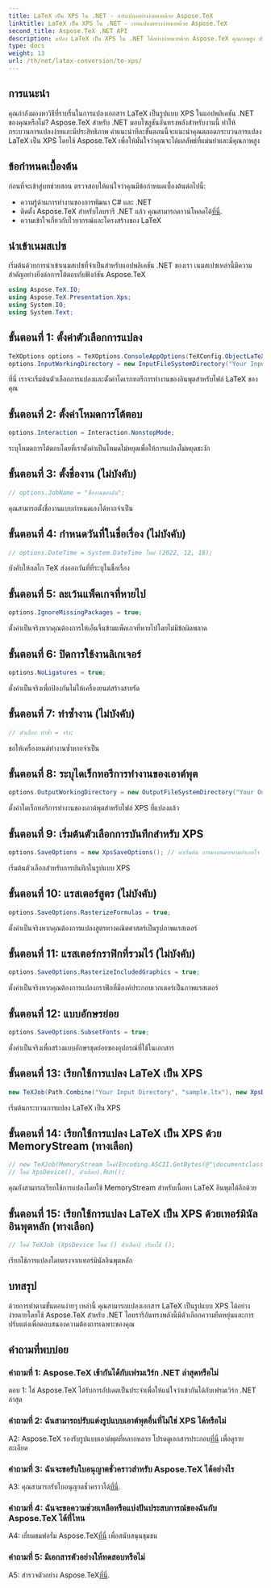 ```yaml
---
title: LaTeX เป็น XPS ใน .NET - การแปลงอย่างง่ายดายด้วย Aspose.TeX
linktitle: LaTeX เป็น XPS ใน .NET - การแปลงอย่างง่ายดายด้วย Aspose.TeX
second_title: Aspose.TeX .NET API
description: แปลง LaTeX เป็น XPS ใน .NET ได้อย่างง่ายดายด้วย Aspose.TeX คุณภาพสูง ปรับแต่งได้ และมีประสิทธิภาพ
type: docs
weight: 13
url: /th/net/latex-conversion/to-xps/
---
```

## การแนะนำ

คุณกำลังมองหาวิธีที่ราบรื่นในการแปลงเอกสาร LaTeX เป็นรูปแบบ XPS ในแอปพลิเคชัน .NET ของคุณหรือไม่? Aspose.TeX สำหรับ .NET มอบโซลูชันอันทรงพลังสำหรับงานนี้ ทำให้กระบวนการแปลงง่ายและมีประสิทธิภาพ คำแนะนำทีละขั้นตอนนี้จะแนะนำคุณตลอดกระบวนการแปลง LaTeX เป็น XPS โดยใช้ Aspose.TeX เพื่อให้มั่นใจว่าคุณจะได้ผลลัพธ์ที่แม่นยำและมีคุณภาพสูง

## ข้อกำหนดเบื้องต้น

ก่อนที่จะเข้าสู่บทช่วยสอน ตรวจสอบให้แน่ใจว่าคุณมีข้อกำหนดเบื้องต้นต่อไปนี้:

- ความรู้ด้านการทำงานของการพัฒนา C# และ .NET
-  ติดตั้ง Aspose.TeX สำหรับไลบรารี .NET แล้ว คุณสามารถดาวน์โหลดได้[ที่นี่](https://releases.aspose.com/tex/net/).
- ความเข้าใจเกี่ยวกับไวยากรณ์และโครงสร้างของ LaTeX

## นำเข้าเนมสเปซ

เริ่มต้นด้วยการนำเข้าเนมสเปซที่จำเป็นสำหรับแอปพลิเคชัน .NET ของเรา เนมสเปซเหล่านี้มีความสำคัญอย่างยิ่งต่อการโต้ตอบกับฟังก์ชัน Aspose.TeX

```csharp
using Aspose.TeX.IO;
using Aspose.TeX.Presentation.Xps;
using System.IO;
using System.Text;
```

## ขั้นตอนที่ 1: ตั้งค่าตัวเลือกการแปลง

```csharp
TeXOptions options = TeXOptions.ConsoleAppOptions(TeXConfig.ObjectLaTeX);
options.InputWorkingDirectory = new InputFileSystemDirectory("Your Input Directory");
```

ที่นี่ เราจะเริ่มต้นตัวเลือกการแปลงและตั้งค่าไดเรกทอรีการทำงานของอินพุตสำหรับไฟล์ LaTeX ของคุณ

## ขั้นตอนที่ 2: ตั้งค่าโหมดการโต้ตอบ

```csharp
options.Interaction = Interaction.NonstopMode;
```

ระบุโหมดการโต้ตอบโดยที่เราตั้งค่าเป็นโหมดไม่หยุดเพื่อให้การแปลงไม่หยุดชะงัก

## ขั้นตอนที่ 3: ตั้งชื่องาน (ไม่บังคับ)

```csharp
// options.JobName = "ชื่องานของฉัน";
```

คุณสามารถตั้งชื่องานแบบกำหนดเองได้หากจำเป็น

## ขั้นตอนที่ 4: กำหนดวันที่ในชื่อเรื่อง (ไม่บังคับ)

```csharp
// options.DateTime = System.DateTime ใหม่ (2022, 12, 18);
```

บังคับให้กลไก TeX ส่งออกวันที่ที่ระบุในชื่อเรื่อง

## ขั้นตอนที่ 5: ละเว้นแพ็คเกจที่หายไป

```csharp
options.IgnoreMissingPackages = true;
```

ตั้งค่าเป็นจริงหากคุณต้องการให้เอ็นจิ้นข้ามแพ็คเกจที่หายไปโดยไม่มีข้อผิดพลาด

## ขั้นตอนที่ 6: ปิดการใช้งานลิเกเจอร์

```csharp
options.NoLigatures = true;
```

ตั้งค่าเป็นจริงเพื่อป้องกันไม่ให้เครื่องยนต์สร้างสายรัด

## ขั้นตอนที่ 7: ทำซ้ำงาน (ไม่บังคับ)

```csharp
// ตัวเลือก ทำซ้ำ = จริง;
```

ขอให้เครื่องยนต์ทำงานซ้ำหากจำเป็น

## ขั้นตอนที่ 8: ระบุไดเร็กทอรีการทำงานของเอาต์พุต

```csharp
options.OutputWorkingDirectory = new OutputFileSystemDirectory("Your Output Directory");
```

ตั้งค่าไดเร็กทอรีการทำงานของเอาต์พุตสำหรับไฟล์ XPS ที่แปลงแล้ว

## ขั้นตอนที่ 9: เริ่มต้นตัวเลือกการบันทึกสำหรับ XPS

```csharp
options.SaveOptions = new XpsSaveOptions(); // ค่าเริ่มต้น การมอบหมายตามอำเภอใจ
```

เริ่มต้นตัวเลือกสำหรับการบันทึกในรูปแบบ XPS

## ขั้นตอนที่ 10: แรสเตอร์สูตร (ไม่บังคับ)

```csharp
options.SaveOptions.RasterizeFormulas = true;
```

ตั้งค่าเป็นจริงหากคุณต้องการแปลงสูตรทางคณิตศาสตร์เป็นรูปภาพแรสเตอร์

## ขั้นตอนที่ 11: แรสเตอร์กราฟิกที่รวมไว้ (ไม่บังคับ)

```csharp
options.SaveOptions.RasterizeIncludedGraphics = true;
```

ตั้งค่าเป็นจริงหากคุณต้องการแปลงกราฟิกที่มีองค์ประกอบเวกเตอร์เป็นภาพแรสเตอร์

## ขั้นตอนที่ 12: แบบอักษรย่อย

```csharp
options.SaveOptions.SubsetFonts = true;
```

ตั้งค่าเป็นจริงเพื่อสร้างแบบอักษรชุดย่อยของอุปกรณ์ที่ใช้ในเอกสาร

## ขั้นตอนที่ 13: เรียกใช้การแปลง LaTeX เป็น XPS

```csharp
new TeXJob(Path.Combine("Your Input Directory", "sample.ltx"), new XpsDevice(), options).Run();
```

เริ่มต้นกระบวนการแปลง LaTeX เป็น XPS

## ขั้นตอนที่ 14: เรียกใช้การแปลง LaTeX เป็น XPS ด้วย MemoryStream (ทางเลือก)

```csharp
// new TeXJob(MemoryStream ใหม่(Encoding.ASCII.GetBytes(@"\documentclass{article} \begin{document} สวัสดีชาวโลก! \end{document}"))
// ใหม่ XpsDevice(), ตัวเลือก).Run();
```

คุณยังสามารถเรียกใช้การแปลงโดยใช้ MemoryStream สำหรับเนื้อหา LaTeX อินพุตได้อีกด้วย

## ขั้นตอนที่ 15: เรียกใช้การแปลง LaTeX เป็น XPS ด้วยเทอร์มินัลอินพุตหลัก (ทางเลือก)

```csharp
// ใหม่ TeXJob (XpsDevice ใหม่ () ตัวเลือก) เรียกใช้ ();
```

เรียกใช้การแปลงโดยตรงจากเทอร์มินัลอินพุตหลัก

## บทสรุป

ด้วยการทำตามขั้นตอนง่ายๆ เหล่านี้ คุณสามารถแปลงเอกสาร LaTeX เป็นรูปแบบ XPS ได้อย่างง่ายดายโดยใช้ Aspose.TeX สำหรับ .NET ไลบรารีอันทรงพลังนี้มีตัวเลือกความยืดหยุ่นและการปรับแต่งเพื่อตอบสนองความต้องการเฉพาะของคุณ

## คำถามที่พบบ่อย

### คำถามที่ 1: Aspose.TeX เข้ากันได้กับเฟรมเวิร์ก .NET ล่าสุดหรือไม่

ตอบ 1: ใช่ Aspose.TeX ได้รับการอัปเดตเป็นประจำเพื่อให้แน่ใจว่าเข้ากันได้กับเฟรมเวิร์ก .NET ล่าสุด

### คำถามที่ 2: ฉันสามารถปรับแต่งรูปแบบเอาต์พุตอื่นที่ไม่ใช่ XPS ได้หรือไม่

 A2: Aspose.TeX รองรับรูปแบบเอาต์พุตที่หลากหลาย โปรดดูเอกสารประกอบ[ที่นี่](https://reference.aspose.com/tex/net/) เพื่อดูรายละเอียด

### คำถามที่ 3: ฉันจะขอรับใบอนุญาตชั่วคราวสำหรับ Aspose.TeX ได้อย่างไร

 A3: คุณสามารถรับใบอนุญาตชั่วคราวได้[ที่นี่](https://purchase.aspose.com/temporary-license/).

### คำถามที่ 4: ฉันจะขอความช่วยเหลือหรือแบ่งปันประสบการณ์ของฉันกับ Aspose.TeX ได้ที่ไหน

 A4: เยี่ยมชมฟอรั่ม Aspose.TeX[ที่นี่](https://forum.aspose.com/c/tex/47) เพื่อสนับสนุนชุมชน

### คำถามที่ 5: มีเอกสารตัวอย่างให้ทดสอบหรือไม่

 A5: สำรวจตัวอย่าง Aspose.TeX[ที่นี่](https://github.com/aspose-tex/Aspose.TeX-for-.NET).